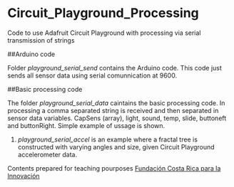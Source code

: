 # Circuit_Playground_Processing
Code to use Adafruit Circuit Playground with processing via serial transmission of strings

##Arduino code

Folder *playground_serial_send* contains the Arduino code. This code just sends all sensor data using serial comunnication at 9600.

##Basic processing code

The folder *playground_serial_data* caintains the basic processing code.  In processing a comma separated string is received and then separated in sensor data variables. CapSens (array), light, sound, temp, slide, buttoneft and buttonRight.  Simple example of ussage is shown.

1. *playground_serial_accel* is an example where a fractal tree is constructed with varying angles and size, given Circuit Playground accelerometer data.

Contents prepared for teaching pourposes [Fundación Costa Rica para la Innovación](http://funcostarica.org/)
